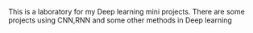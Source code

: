 This is a laboratory for my Deep learning mini projects. There are some projects using CNN,RNN and some other methods in Deep learning
